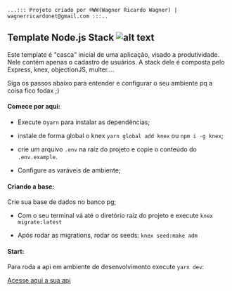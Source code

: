 `...::: Projeto criado por ®WW(Wagner Ricardo Wagner) | wagnerricardonet@gmail.com :::..`

## Template Node.js Stack ![alt text](https://www.prchecker.info/free-icons/64x64/rocket_64_px.png)

Este template é "casca" inicial de uma aplicação, visado a produtividade. Nele contém apenas o cadastro de usuários. A stack dele é composta pelo Express, knex, objectionJS, multer....

Siga os passos abaixo para entender e configurar o seu ambiente pq a coisa fico fodax ;)

#### Comece por aqui:

- Execute o`yarn` para instalar as dependências;

- instale de forma global o knex `yarn global add knex` ou `npm i -g knex`;

- crie um arquivo `.env` na raíz do projeto e copie o conteúdo do `.env.example`.

- Configure as varáveis de ambiente;

#### Criando a base:

Crie sua base de dados no banco pg;

- Com o seu terminal vá até o diretório raíz do projeto e execute `knex migrate:latest`

- Após rodar as migrations, rodar os seeds: `knex seed:make adm`

#### Start:

Para roda a api em ambiente de desenvolvimento execute `yarn dev`:

[Acesse aqui a sua api](http://localhost:3001`)
